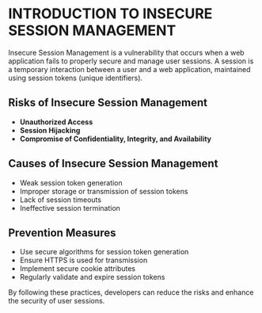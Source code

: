 # INTRODUCTION TO INSECURE SESSION MANAGEMENT 

Insecure Session Management is a vulnerability that occurs when a web application fails to properly secure and manage user sessions. A session is a temporary interaction between a user and a web application, maintained using session tokens (unique identifiers).

## Risks of Insecure Session Management

- **Unauthorized Access**
- **Session Hijacking**
- **Compromise of Confidentiality, Integrity, and Availability**

## Causes of Insecure Session Management

- Weak session token generation
- Improper storage or transmission of session tokens
- Lack of session timeouts
- Ineffective session termination

## Prevention Measures

- Use secure algorithms for session token generation
- Ensure HTTPS is used for transmission
- Implement secure cookie attributes
- Regularly validate and expire session tokens

By following these practices, developers can reduce the risks and enhance the security of user sessions.

